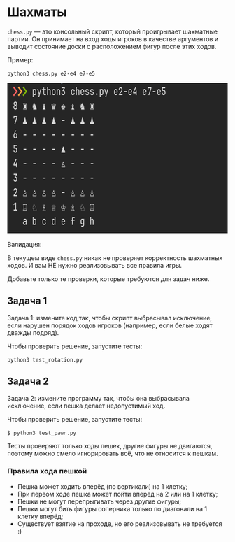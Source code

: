  Шахматы
 =======

 `chess.py` — это консольный скрипт, который проигрывает шахматные партии.
 Он принимает на вход ходы игроков в качестве аргументов и выводит состояние доски
 с расположением фигур после этих ходов.

 Пример:

    python3 chess.py e2-e4 e7-e5

 <img src="example.png" width="663" height="344" alt="Пример выполнения программы"/>

 Валидация:

 В текущем виде `chess.py` никак не проверяет корректность шахматных ходов.
 И вам НЕ нужно реализовывать все правила игры.

 Добавьте только те проверки, которые требуются для задач ниже.

 ## Задача 1

 Задача 1: измените код так, чтобы скрипт выбрасывал исключение,
 если нарушен порядок ходов игроков (например, если белые ходят дважды подряд).

 Чтобы проверить решение, запустите тесты:

    python3 test_rotation.py

 ## Задача 2

 Задача 2: измените программу так, чтобы она выбрасывала исключение,
 если пешка делает недопустимый ход.

 Чтобы проверить решение, запустите тесты:

    $ python3 test_pawn.py

 Тесты проверяют только ходы пешек, другие фигуры не двигаются,
 поэтому можно смело игнорировать всё, что не относится к пешкам.

 ### Правила хода пешкой

  * Пешка может ходить вперёд (по вертикали) на 1 клетку;
  * При первом ходе пешка может пойти вперёд на 2 или на 1 клетку;
  * Пешки не могут перепрыгивать через другие фигуры;
  * Пешки могут бить фигуры соперника только по диагонали на 1 клетку вперёд;
  * Существует взятие на проходе, но его реализовывать не требуется :)
